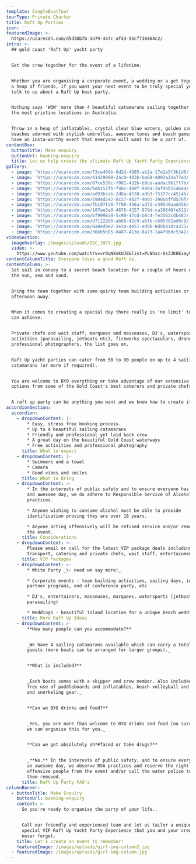```yaml
---
template: SingleBoatTour
tourType: Private Charter
title: Raft Up Parties
icon: ''
featuredImage: >-
  https://ucarecdn.com/d5d38b7b-3a79-447c-af43-93cf738464c2/
intro: >-
  ## gold coast 'Raft Up' yacht party


  Get the crew together for the event of a lifetime.


  Whether you are organising a corporate event, a wedding or a get together with
  a heap of friends, if you want your next event to be truly special you should
  talk to us about a Raft Up boat party.


  Nothing says 'WOW' more than 4 beautiful catamarans sailing together in one of
  the most pristine locations in Australia.


  Throw in a heap of inflatables, crystal clear blue waters, golden sandy
  beaches adorned with stylish umbrellas, awesome tunes and beach games, and you
  have an insta-worthy event that everyone will want to be a part of.
contentBox:
  buttonTitle: Make enquiry
  buttonUrl: booking-enquiry
  title: Let us help create the ultimate Raft Up Yacht Party Experience
gallery:
  - image: 'https://ucarecdn.com/73ce469b-6d2d-4985-ab2a-17e1e5f3b1d0/'
  - image: 'https://ucarecdn.com/41429098-2ac0-403b-ba69-4093a14a77ed/'
  - image: 'https://ucarecdn.com/07ce539c-f081-432b-b9ce-aadac9617f7b/'
  - image: 'https://ucarecdn.com/beb152fb-f48c-44df-946a-3af9bb55a6e4/'
  - image: 'https://ucarecdn.com/ad93bcab-2d8a-4538-adb3-f5377cc4514b/'
  - image: 'https://ucarecdn.com/5904d242-8c27-482f-9002-39056ffd576f/'
  - image: 'https://ucarecdn.com/fb197fd0-7f90-436a-ad72-c49549aad456/'
  - image: 'https://ucarecdn.com/107ee3e0-4676-4257-879d-ca38640fe513/'
  - image: 'https://ucarecdn.com/bf9998a9-5c90-47cd-b0c4-fe3562cdb487/'
  - image: 'https://ucarecdn.com/d7122268-ab66-42c9-a6fb-c605302ad0c9/'
  - image: 'https://ucarecdn.com/0a8ed9e2-2e34-4e51-ad9b-8d8b818ca321/'
  - image: 'https://ucarecdn.com/30eb5b85-8407-413e-8a73-1a4f96dc5342/'
videoSection:
  imageOverlay: /images/uploads/DSC_1073.jpg
  video: >-
    https://www.youtube.com/watch?v=vr0qNXmkUJ8&list=PLNhzc-Os3JK8ExayVzzoHVvP2c0-4_oqt
contentColumnTitle: Everyone loves a good Raft Up.
contentColumn: >-
  Set sail in convoy to a secret beach location for a couple of hours of fun in
  the sun, sea and sand.


  Bring the team together with some quirky team building activities or party the
  afternoon away.


  When it comes to creating a special day there really is 'no limit' to what we
  can achieve.


  Private chefs and wait staff, marquees and masseuses, DJ's, watersports
  activities (parasailing, jetboats etc), fireworks spectaculars, drone and
  professional photographers, the list goes on.


  Raft Up yacht parties can cater from 50 to 90 people on up to 4 sailing
  catamarans (or more if required).


  You are welcome to BYO everything or take advantage of our extensive catering
  options from some of the Gold Coast's best caterers and private chefs.


  A raft up party can be anything you want and we know how to create it.
accordionSection:
  accordion:
    - dropdownContent: |-
        * Easy, stress free booking process.
        * Up to 4 beautiful sailing catamarans
        * Friendly and professional yet laid back crew
        * A great day on the beautiful Gold Coast waterways
        * Free activities and professional photography
      title: What to expect
    - dropdownContent: |-
        * Swimmers and a towel
        * Camera
        * Good vibes and smiles
      title: What to Bring
    - dropdownContent: >-
        * In the interests of public safety and to ensure everyone has a safe
        and awesome day, we do adhere to Responsible Service of Alcohol
        practices.

        * Anyone wishing to consume alcohol must be able to provide
        identification proving they are over 18 years.

        * Anyone acting offensively will be refused service and/or removed from
        the event.
      title: Considerations
    - dropdownContent: >-
        Please email or call for the latest VIP package deals including
        transport, catering and private chefs, wait staff, entertainment etc.
      title: VIP Packages
    - dropdownContent: >-
        * White Party _\- need we say more!_

        * Corporate events - team building activities, sailing days, incentives,
        partner programs, end of conference party, etc

        * DJ's, entertainers, masseuses, marquees, watersports (jetboating and
        parasailing)

        * Weddings - beautiful island location for a unique beach wedding.
      title: More Raft Up Ideas
    - dropdownContent: >-
        **How many people can you accommodate?**


        _We have 4 sailing catamarans available which can carry a total of 90
        guests (more boats can be arranged for larger groups)._


        **What is included?**


        _Each boats comes with a skipper and crew member. Also included is ice,
        free use of paddleboards and inflatables, beach volleyball and cricket,
        and snorkeling gear._


        **Can we BYO drinks and food?**


        _Yes, you are more than welcome to BYO drinks and food (no surcharge) or
        we can organise this for you._


        **Can we get absolutely sh*#faced or take drugs?**


        _**No.** In the interests of public safety, and to ensure everyone has
        an awesome day, we observe RSA practices and reserve the right to evict
        offensive people from the event and/or call the water police to have
        them removed._
      title: Raft Up Party FAQ's
columnBanner:
  - buttonTitle: Make Enquiry
    buttonUrl: booking-enquiry
    content: >-
      So you're ready to organise the party of your life..


      Call our friendly and experienced team and let us tailor a unique and
      special VIP Raft Up Yacht Party Experience that you and your crew will
      never forget.
    title: Let's create an event to remember!
    featuredImage: /images/uploads/girl-img-column2.jpg
  - featuredImage: /images/uploads/girl-img-column.jpg
---
```

